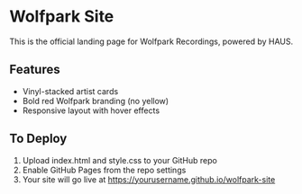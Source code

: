 
# Wolfpark Site

This is the official landing page for Wolfpark Recordings, powered by HAUS.

## Features
- Vinyl-stacked artist cards
- Bold red Wolfpark branding (no yellow)
- Responsive layout with hover effects

## To Deploy
1. Upload index.html and style.css to your GitHub repo
2. Enable GitHub Pages from the repo settings
3. Your site will go live at https://yourusername.github.io/wolfpark-site
